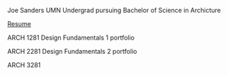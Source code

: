 Joe Sanders
UMN Undergrad pursuing Bachelor of Science in Archicture 

[Resume](https://github.com/user-attachments/files/17250271/Joseph-Sanders.2.pdf)

ARCH 1281 Design Fundamentals 1 portfolio

ARCH 2281 Design Fundamentals 2 portfolio

ARCH 3281
